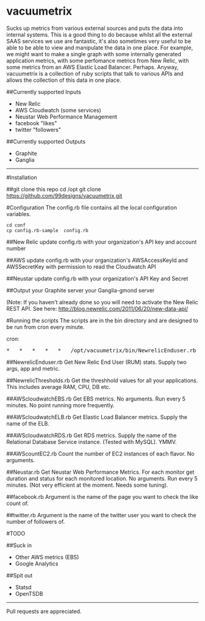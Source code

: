 vacuumetrix
===========

Sucks up metrics from various external sources and puts the data into internal systems. 
This is a good thing to do because whilst all the external SAAS services we use are fantastic, it's also sometimes very useful to be able to be able to view and manipulate the data in one place.  For example, we might want to make a single graph with some internally generated application metrics, with some perfomance metrics from New Relic, with some metrics from an AWS Elastic Load Balancer.  Perhaps.  Anyway, vacuumetrix is a collection of ruby scripts that talk to various APIs and allows the collection of this data in one place.  


##Currently supported Inputs

* New Relic
* AWS Cloudwatch (some services)
* Neustar Web Performance Management
* facebook "likes"
* twitter "followers"

##Currently supported Outputs

* Graphite
* Ganglia

------------
#Installation

##git clone this repo
    cd /opt
    git clone https://github.com/99designs/vacuumetrix.git 	

#Configuration
The config.rb file contains all the local configuration variables.

    cd conf 
    cp config.rb-sample  config.rb

##New Relic
 update config.rb with your organization's API key and account number

##AWS
 update config.rb with your organization's AWSAccessKeyId and AWSSecretKey with permission to read the Cloudwatch API

##Neustar
  update config.rb with your organization's API Key and Secret

##Output
 your Graphite server
 your Ganglia-gmond server

(Note:  If you haven't already done so you will need to activate the New Relic REST API.  See here: http://blog.newrelic.com/2011/06/20/new-data-api/

#Running the scripts
The scripts are in the bin directory and are designed to be run from cron every minute.

cron:
<pre>
*	*	*	*	*	/opt/vacuumetrix/bin/NewrelicEnduser.rb 123 metricyouwant
</pre>

##NewrelicEnduser.rb
Get New Relic End User (RUM) stats.  Supply two args, app and metric.  

##NewrelicThresholds.rb
Get the threshhold values for all your applications.  This includes average RAM, CPU, DB etc.

##AWScloudwatchEBS.rb
Get EBS metrics.  No arguments.  Run every 5 minutes. No point running more frequently.

##AWScloudwatchELB.rb
Get Elastic Load Balancer metrics.  Supply the name of the ELB.

##AWScloudwatchRDS.rb
Get RDS  metrics.  Supply the name of the Relational Database Service instance. (Tested with MySQL).  YMMV.

##AWScountEC2.rb
Count the number of EC2 instances of each flavor.  No arguments.

##Neustar.rb
Get Neustar Web Performance Metrics.  For each monitor get duration and status for each monitored location.  No arguments.  Run every 5 minutes.  (Not very efficient at the moment.  Needs some tuning).

##facebook.rb
Argument is the name of the page you want to check the like count of. 

##twitter.rb
Argument is the name of the twitter user you want to check the number of followers of. 

#TODO

##Suck in

* Other AWS metrics (EBS)
* Google Analytics

##Spit out 

* Statsd
* OpenTSDB

------------
Pull requests are appreciated.

